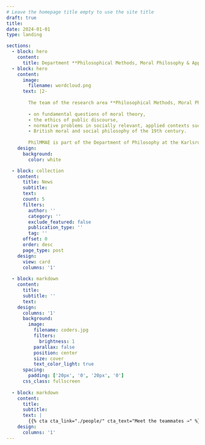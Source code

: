 ```yaml
---
# Leave the homepage title empty to use the site title
draft: true
title: 
date: 2024-01-01
type: landing

sections:
  - block: hero
    content:
      title: Department **Philosophical Methods, Moral Philosophy & Applied Ethics**
  - block: hero
    content:
      image: 
        filename: wordcloud.png  
      text: |2-
         
        The team of the research area **Philosophical Methods, Moral Philosophy & Applied Ethics (PhilMMAE)** researches and teaches  
        
        - on fundamental questions of moral theory,  
        - the ethics of public discourse,  
        - normative problems in socially relevant, applied contexts such as climate change, surveillance and artificial intelligence, and  
        - British moral and social philosophy of the 19th century.
        
        PhilMMAE is part of the Department of Philosophy at the Karlsruhe Institute of Technology (KIT), where it is responsible for teaching the philosophical foundations.  
    design:  
      background:
        color: white

  - block: collection
    content:
      title: News
      subtitle:
      text:
      count: 5
      filters:
        author: ''
        category: ''
        exclude_featured: false
        publication_type: ''
        tag: ''
      offset: 0
      order: desc
      page_type: post
    design:
      view: card
      columns: '1'
  
  - block: markdown
    content:
      title:
      subtitle: ''
      text:
    design:
      columns: '1'
      background:
        image: 
          filename: coders.jpg
          filters:
            brightness: 1
          parallax: false
          position: center
          size: cover
          text_color_light: true
      spacing:
        padding: ['20px', '0', '20px', '0']
      css_class: fullscreen
  
  - block: markdown
    content:
      title:
      subtitle:
      text: |
        {{% cta cta_link="./people/" cta_text="Meet the teammates →" %}}
    design:
      columns: '1'
---
```

